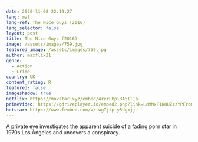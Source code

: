 ```yaml
---
date: 2020-11-08 22:19:27
lang: mal
lang-ref: The Nice Guys (2016)
lang_selector: false
layout: post
title: The Nice Guys (2016)
image: /assets/images/759.jpg
featured_image: /assets/images/759.jpg
author: maxflix21
genre:
  - Action
  - Crime
country: UK
content_rating: R
featured: false
imageshadow: true
netflix: https://movstar.xyz/embed/4rerLBpi3A5IlIa
primeVideo: https://gdriveplayer.io/embed2.php?link=LcMNxF1K8UZzzYPFromZOgaOy%252FORW9agddfAKoCmfk7dk1oqyjHlMjx0PqdW8m26hk%252Bsb0m3bBIO5DzJI8NR1XWAWtOEIlCaudw4SjxIzSr3smUrdks0OwjigaXnVzQgEZsH304%252BlUTuMngvc9IL1MzRmAnWgLvi4jTPMemx5Ve2jvKyZ%252BLye%252Fswteq6vRIyA%253D
hotstar: https://www.fembed.com/v/-wg7jtp-y5dgxjj
---
```

A private eye investigates the apparent suicide of a fading porn star in 1970s Los Angeles and uncovers a conspiracy.